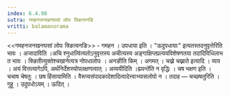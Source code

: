```yaml
---
index: 6.4.98
sutra: गमहनजनखनघसां लोपः क्ङित्यनङि
vritti: balamanorama
---
```


<<गमहनजनखनघसां लोपः क्ङित्यनङि>> - गमहन । उपधाया इति । "ऊदुपधायाः" इत्यतस्तदनुवृत्तेरिति भावः । अजादाविति ।अचि श्नुधात्वि॑त्यतोऽनुवृत्तस्य अचीत्यस्य अङ्गाक्षिप्तप्रत्ययविशेषणतया तदादिविधिलाभ त भावः । क्ङितीत्युक्तेश्चखानेत्यत्र नोपधालोपः । अनङीति किम्  । अगमत् । चख्ने चख्नाते इत्यादि । व्यय । अयं वित्तत्यागेऽपि, अर्थनिर्देशस्योपलक्षणत्वात् । अव्ययीदिति ।ह्म्यन्ते॑ति न वृद्धिः । चष भक्षण इति । चचाष चेषतुः । छष हिंसायामिति । वैरूप्यसंपादकादेशादित्वादेत्त्वाभ्यासलोपो न । तदाह — चच्छषतुरिति । गुहू । उदुपधोऽयम् । ऊदित् ।